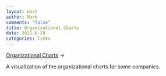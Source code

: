 ```yaml
--- 
layout: post
author: Mark
comments: "false"
title: Organizational Charts
date: 2011-6-29
categories: links
---
```

<a title="Organizational Charts" href="http://www.bonkersworld.net/2011/06/27/organizational-charts/">Organizational Charts</a> &rarr;
<br />

A visualization of the organizational charts for some companies.

